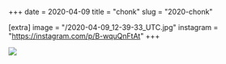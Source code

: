 +++
date = 2020-04-09
title = "chonk"
slug = "2020-chonk"

[extra]
image = "/2020-04-09_12-39-33_UTC.jpg"
instagram = "https://instagram.com/p/B-wquQnFtAt"
+++

<img src="/2020-04-09_12-39-33_UTC.jpg" />
